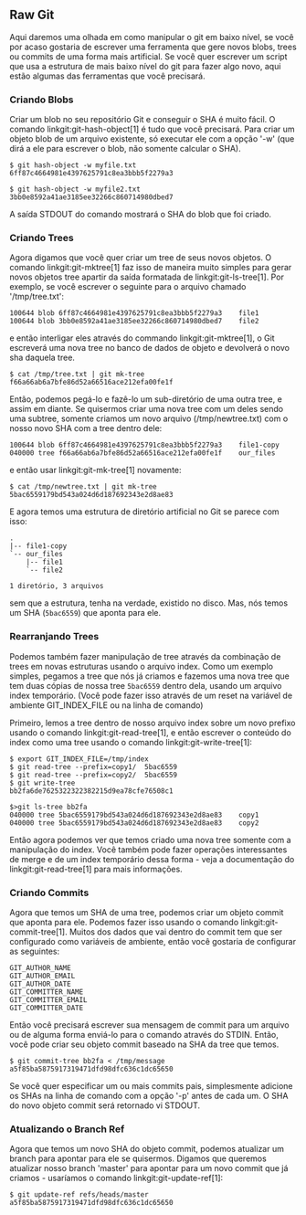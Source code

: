 ﻿## Raw Git ##

Aqui daremos uma olhada em como manipular o git em baixo nível, se você por
acaso gostaria de escrever uma ferramenta que gere novos blobs, trees ou commits
de uma forma mais artificial. Se você quer escrever um script que usa a
estrutura de mais baixo nível do git para fazer algo novo, aqui estão algumas
das ferramentas que você precisará.

### Criando Blobs ###

Criar um blob no seu repositório Git e conseguir o SHA é muito fácil.
O comando linkgit:git-hash-object[1] é tudo que você precisará. Para criar um
objeto blob de um arquivo existente, só executar ele com a opção '-w' (que dirá
a ele para escrever o blob, não somente calcular o SHA).

	$ git hash-object -w myfile.txt
	6ff87c4664981e4397625791c8ea3bbb5f2279a3

	$ git hash-object -w myfile2.txt
	3bb0e8592a41ae3185ee32266c860714980dbed7

A saída STDOUT do comando mostrará o SHA do blob que foi criado.    

### Criando Trees ###

Agora digamos que você quer criar um tree de seus novos objetos.
O comando linkgit:git-mktree[1] faz isso de maneira muito simples para gerar
novos objetos tree apartir da saída formatada de linkgit:git-ls-tree[1].
Por exemplo, se você escrever o seguinte para o arquivo chamado '/tmp/tree.txt':

	100644 blob 6ff87c4664981e4397625791c8ea3bbb5f2279a3	file1
	100644 blob 3bb0e8592a41ae3185ee32266c860714980dbed7	file2

e então interligar eles através do commando linkgit:git-mktree[1], o Git
escreverá uma nova tree no banco de dados de objeto e devolverá o novo
sha daquela tree.

	$ cat /tmp/tree.txt | git mk-tree
	f66a66ab6a7bfe86d52a66516ace212efa00fe1f

Então, podemos pegá-lo e fazê-lo um sub-diretório de uma outra tree, e assim em
diante. Se quisermos criar uma nova tree com um deles sendo uma subtree, 
somente criamos um novo arquivo (/tmp/newtree.txt) com o nosso novo SHA com a
tree dentro dele:

	100644 blob 6ff87c4664981e4397625791c8ea3bbb5f2279a3	file1-copy
	040000 tree f66a66ab6a7bfe86d52a66516ace212efa00fe1f	our_files

e então usar linkgit:git-mk-tree[1] novamente:    

	$ cat /tmp/newtree.txt | git mk-tree
	5bac6559179bd543a024d6d187692343e2d8ae83

E agora temos uma estrutura de diretório artificial no Git se parece com isso:    

	.
	|-- file1-copy
	`-- our_files
	    |-- file1
	    `-- file2

	1 diretório, 3 arquivos

sem que a estrutura, tenha na verdade, existido no disco. Mas, nós temos um
SHA (<code>5bac6559</code>) que aponta para ele.

### Rearranjando Trees ###

Podemos também fazer manipulação de tree através da combinação de trees em novas
estruturas usando o arquivo index. Como um exemplo simples, pegamos a tree que
nós já criamos e fazemos uma nova tree que tem duas cópias de nossa tree
<code>5bac6559</code> dentro dela, usando um arquivo index temporário. (Você 
pode fazer isso através de um reset na variável de ambiente GIT_INDEX_FILE ou na
linha de comando) 

Primeiro, lemos a tree dentro de nosso arquivo index sobre um novo prefixo
usando o comando linkgit:git-read-tree[1], e então escrever o conteúdo do index
como uma tree usando o comando linkgit:git-write-tree[1]:

	$ export GIT_INDEX_FILE=/tmp/index
	$ git read-tree --prefix=copy1/  5bac6559
	$ git read-tree --prefix=copy2/  5bac6559
	$ git write-tree 
	bb2fa6de7625322322382215d9ea78cfe76508c1
	
	$>git ls-tree bb2fa
	040000 tree 5bac6559179bd543a024d6d187692343e2d8ae83	copy1
	040000 tree 5bac6559179bd543a024d6d187692343e2d8ae83	copy2

Então agora podemos ver que temos criado uma nova tree somente com a manipulação
do index. Você também pode fazer operações interessantes de merge e de um
index temporário dessa forma - veja a documentação do linkgit:git-read-tree[1]
para mais informações.

### Criando Commits ###

Agora que temos um SHA de uma tree, podemos criar um objeto commit que aponta 
para ele. Podemos fazer isso usando o comando linkgit:git-commit-tree[1]. Muitos
dos dados que vai dentro do commit tem que ser configurado como variáveis de
ambiente, então você gostaria de configurar as seguintes:

	GIT_AUTHOR_NAME
	GIT_AUTHOR_EMAIL
	GIT_AUTHOR_DATE
	GIT_COMMITTER_NAME
	GIT_COMMITTER_EMAIL
	GIT_COMMITTER_DATE

Então você precisará escrever sua mensagem de commit para um arquivo ou de
alguma forma enviá-lo para o comando através do STDIN. Então, você pode criar
seu objeto commit baseado na SHA da tree que temos.

	$ git commit-tree bb2fa < /tmp/message
	a5f85ba5875917319471dfd98dfc636c1dc65650

Se você quer especificar um ou mais commits pais, simplesmente adicione os SHAs
na linha de comando com a opção '-p' antes de cada um. O SHA do novo objeto commit
será retornado vi STDOUT.

### Atualizando o Branch Ref ###

Agora que temos um novo SHA do objeto commit, podemos atualizar um branch para
apontar para ele se quisermos. Digamos que queremos atualizar nosso branch
'master' para apontar para um novo commit que já criamos - usaríamos o comando
linkgit:git-update-ref[1]:

	$ git update-ref refs/heads/master a5f85ba5875917319471dfd98dfc636c1dc65650

